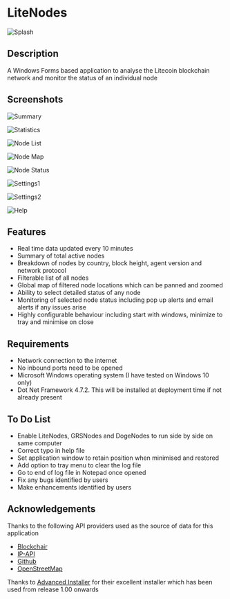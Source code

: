 # LiteNodes

![Splash](https://user-images.githubusercontent.com/124823644/226171931-c21809e5-1bfb-461d-98bd-616d8b93b9f5.png)

## Description

A Windows Forms based application to analyse the Litecoin blockchain network and monitor the status of an individual node

## Screenshots

![Summary](https://user-images.githubusercontent.com/124823644/226171951-0f5e00ad-0043-4a79-bf72-c119f094a4cc.png)

![Statistics](https://user-images.githubusercontent.com/124823644/226171958-c94391f0-06e2-4498-8d41-6189652eb047.png)

![Node List](https://user-images.githubusercontent.com/124823644/226171963-f29e4545-9eb8-44ed-84f9-fba6b9d5aa40.png)

![Node Map](https://user-images.githubusercontent.com/124823644/226171973-d4c86bdc-6c05-4afd-a4a4-0c0914e09593.png)

![Node Status](https://user-images.githubusercontent.com/124823644/226171981-b53309b7-28a9-48fe-bf7a-380624d08912.png)

![Settings1](https://user-images.githubusercontent.com/124823644/226171991-579a5e23-559c-445e-8622-2a91a48f5f0d.png)

![Settings2](https://user-images.githubusercontent.com/124823644/226171993-7d26c189-8f93-4ca8-bd2c-3389587b3970.png)

![Help](https://user-images.githubusercontent.com/124823644/226172010-d75d3c56-c8a6-4d34-b41a-81bb49d0be1d.png)

## Features

 - Real time data updated every 10 minutes
 - Summary of total active nodes
 - Breakdown of nodes by country, block height, agent version and network protocol
 - Filterable list of all nodes
 - Global map of filtered node locations which can be panned and zoomed
 - Ability to select detailed status of any node 
 - Monitoring of selected node status including pop up alerts and email alerts if any issues arise
 - Highly configurable behaviour including start with windows, minimize to tray and minimise on close
 
## Requirements

 - Network connection to the internet
 - No inbound ports need to be opened
 - Microsoft Windows operating system (I have tested on Windows 10 only)
 - Dot Net Framework 4.7.2. This will be installed at deployment time if not already present
 
## To Do List

- Enable LiteNodes, GRSNodes and DogeNodes to run side by side on same computer
- Correct typo in help file
- Set application window to retain position when minimised and restored
- Add option to tray menu to clear the log file
- Go to end of log file in Notepad once opened
- Fix any bugs identified by users
- Make enhancements identified by users
 
## Acknowledgements

Thanks to the following API providers used as the source of data for this application

- [Blockchair](https://blockchair.com/)
- [IP-API](https://ip-api.com/)
- [Github](https://github.com/)
- [OpenStreetMap](https://www.openstreetmap.org/)

Thanks to [Advanced Installer](https://www.advancedinstaller.com/) for their excellent installer which has been used from release 1.00 onwards
